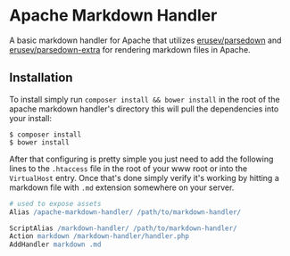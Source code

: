 # Apache Markdown Handler

A basic markdown handler for Apache that utilizes [erusev/parsedown](https://github.com/erusev/parsedown) and [erusev/parsedown-extra](https://github.com/erusev/parsedown-extra) for rendering markdown files in Apache.


## Installation

To install simply run `composer install && bower install` in the root of the apache markdown handler's directory this will pull the dependencies into your install:

```shell
$ composer install
$ bower install
```
 
After that configuring is pretty simple you just need to add the following lines to the `.htaccess` file in the root of your www root or into the `VirtualHost` entry. Once that's done simply verify it's working by hitting a markdown file with `.md` extension somewhere on your server.

```apache
# used to expose assets
Alias /apache-markdown-handler/ /path/to/markdown-handler/

ScriptAlias /markdown-handler/ /path/to/markdown-handler/
Action markdown /markdown-handler/handler.php
AddHandler markdown .md
```